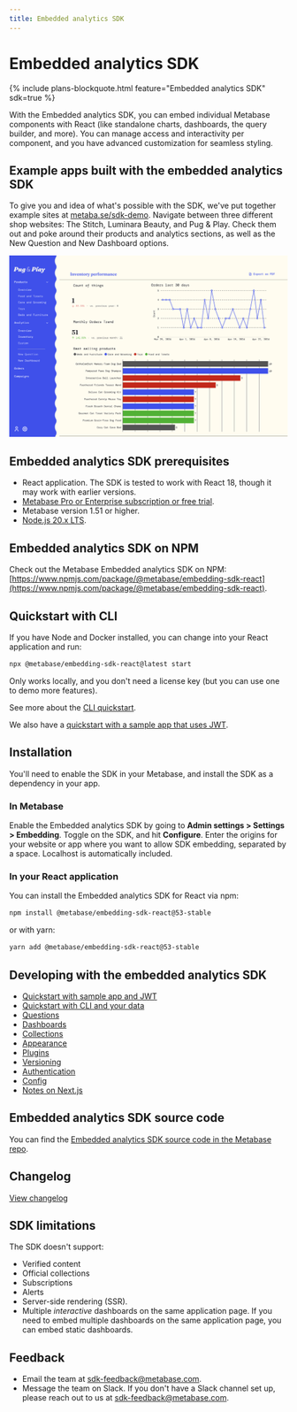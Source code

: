 ```yaml
---
title: Embedded analytics SDK
---
```


# Embedded analytics SDK

{% include plans-blockquote.html feature="Embedded analytics SDK" sdk=true %}

With the Embedded analytics SDK, you can embed individual Metabase components with React (like standalone charts, dashboards, the query builder, and more). You can manage access and interactivity per component, and you have advanced customization for seamless styling.

## Example apps built with the embedded analytics SDK

To give you and idea of what's possible with the SDK, we've put together example sites at [metaba.se/sdk-demo](https://metaba.se/sdk-demo). Navigate between three different shop websites: The Stitch, Luminara Beauty, and Pug & Play. Check them out and poke around their products and analytics sections, as well as the New Question and New Dashboard options.

![Pug and play example app built with embedded analytics SDK](../images/pug-and-play.png)

## Embedded analytics SDK prerequisites

- React application. The SDK is tested to work with React 18, though it may work with earlier versions.
- [Metabase Pro or Enterprise subscription or free trial](https://www.metabase.com/pricing/).
- Metabase version 1.51 or higher.
- [Node.js 20.x LTS](https://nodejs.org/en).

## Embedded analytics SDK on NPM

Check out the Metabase Embedded analytics SDK on NPM: [https://www.npmjs.com/package/@metabase/embedding-sdk-react](https://www.npmjs.com/package/@metabase/embedding-sdk-react).

## Quickstart with CLI

If you have Node and Docker installed, you can change into your React application and run:

```sh
npx @metabase/embedding-sdk-react@latest start
```

Only works locally, and you don't need a license key (but you can use one to demo more features).

See more about the [CLI quickstart](./quickstart-cli.md).

We also have a [quickstart with a sample app that uses JWT](./quickstart.md).

## Installation

You'll need to enable the SDK in your Metabase, and install the SDK as a dependency in your app.

### In Metabase

Enable the Embedded analytics SDK by going to **Admin settings > Settings > Embedding**. Toggle on the SDK, and hit **Configure**. Enter the origins for your website or app where you want to allow SDK embedding, separated by a space. Localhost is automatically included.

### In your React application

You can install the Embedded analytics SDK for React via npm:

```bash
npm install @metabase/embedding-sdk-react@53-stable
```

or with yarn:

```bash
yarn add @metabase/embedding-sdk-react@53-stable
```

## Developing with the embedded analytics SDK

- [Quickstart with sample app and JWT](./quickstart.md)
- [Quickstart with CLI and your data](./quickstart-cli.md)
- [Questions](./questions.md)
- [Dashboards](./dashboards.md)
- [Collections](./collections.md)
- [Appearance](./appearance.md)
- [Plugins](./plugins.md)
- [Versioning](./version.md)
- [Authentication](./authentication.md)
- [Config](./config.md)
- [Notes on Next.js](./next-js.md)

## Embedded analytics SDK source code

You can find the [Embedded analytics SDK source code in the Metabase repo](https://github.com/metabase/metabase/tree/master/enterprise/frontend/src/embedding-sdk).

## Changelog

[View changelog](https://github.com/metabase/metabase/blob/master/enterprise/frontend/src/embedding-sdk/CHANGELOG.md)

## SDK limitations

The SDK doesn't support:

- Verified content
- Official collections
- Subscriptions
- Alerts
- Server-side rendering (SSR).
- Multiple _interactive_ dashboards on the same application page. If you need to embed multiple dashboards on the same application page, you can embed static dashboards.

## Feedback

- Email the team at [sdk-feedback@metabase.com](mailto:sdk-feedback@metabase.com).
- Message the team on Slack. If you don't have a Slack channel set up, please reach out to us at [sdk-feedback@metabase.com](mailto:sdk-feedback@metabase.com).
